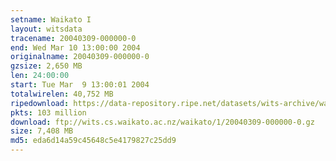 ```yaml
---
setname: Waikato I
layout: witsdata
tracename: 20040309-000000-0
end: Wed Mar 10 13:00:00 2004
originalname: 20040309-000000-0
gzsize: 2,650 MB
len: 24:00:00
start: Tue Mar  9 13:00:01 2004
totalwirelen: 40,752 MB
ripedownload: https://data-repository.ripe.net/datasets/wits-archive/waikato/1/20040309-000000-0.gz
pkts: 103 million
download: ftp://wits.cs.waikato.ac.nz/waikato/1/20040309-000000-0.gz
size: 7,408 MB
md5: eda6d14a59c45648c5e4179827c25dd9
---
```

